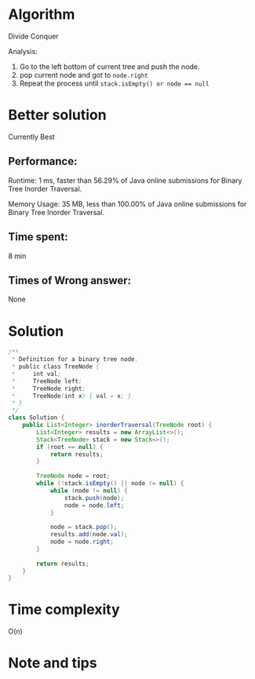 # Algorithm 

Divide Conquer

Analysis:

1. Go to the left bottom of current tree and push the node.
2. pop current node and got to `node.right `
3. Repeat the process until `stack.isEmpty() or node == null`

# Better solution

Currently Best

## Performance:

Runtime: 1 ms, faster than 56.29% of Java online submissions for Binary Tree Inorder Traversal.

Memory Usage: 35 MB, less than 100.00% of Java online submissions for Binary Tree Inorder Traversal.

## Time spent:

8 min

## Times of Wrong answer:

None

# Solution 

```java
/**
 * Definition for a binary tree node.
 * public class TreeNode {
 *     int val;
 *     TreeNode left;
 *     TreeNode right;
 *     TreeNode(int x) { val = x; }
 * }
 */
class Solution {
    public List<Integer> inorderTraversal(TreeNode root) {
        List<Integer> results = new ArrayList<>();
        Stack<TreeNode> stack = new Stack<>();
        if (root == null) {
            return results;
        }
        
        TreeNode node = root; 
        while (!stack.isEmpty() || node != null) {
            while (node != null) {
                stack.push(node);
                node = node.left;
            }
            
            node = stack.pop();
            results.add(node.val);
            node = node.right;
        }
        
        return results;
    }
}
```

# Time complexity

O(n)

# Note and tips

